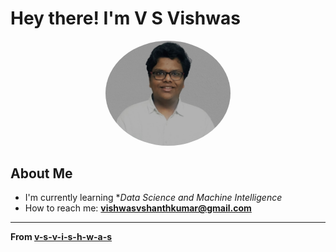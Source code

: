 
# Hey there! I'm V S Vishwas

<div align="center">
  <img src="Profile Pic.jpg" width="200" style="border-radius: 50%;" alt="Your Name"/>
</div>

## About Me

- I'm currently learning **Data Science and Machine Intelligence*
- How to reach me: **vishwasvshanthkumar@gmail.com**

---

**From [v-s-v-i-s-h-w-a-s](https://github.com/v-s-v-i-s-h-w-a-s)**

</div>

<!--
**v-s-vish03/v-s-vish03** is a ✨ _special_ ✨ repository because its `README.md` (this file) appears on your GitHub profile.

Here are some ideas to get you started:

- 🔭 I’m currently working on ...
- 🌱 I’m currently learning ...
- 👯 I’m looking to collaborate on ...
- 🤔 I’m looking for help with ...
- 💬 Ask me about ...
- 📫 How to reach me: ...
- 😄 Pronouns: ...
- ⚡ Fun fact: ...
-->
